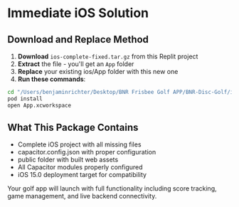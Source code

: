 # Immediate iOS Solution

## Download and Replace Method

1. **Download** `ios-complete-fixed.tar.gz` from this Replit project
2. **Extract** the file - you'll get an `App` folder
3. **Replace** your existing ios/App folder with this new one
4. **Run these commands**:

```bash
cd "/Users/benjaminrichter/Desktop/BNR Frisbee Golf APP/BNR-Disc-Golf/ios/App"
pod install
open App.xcworkspace
```

## What This Package Contains
- Complete iOS project with all missing files
- capacitor.config.json with proper configuration
- public folder with built web assets
- All Capacitor modules properly configured
- iOS 15.0 deployment target for compatibility

Your golf app will launch with full functionality including score tracking, game management, and live backend connectivity.